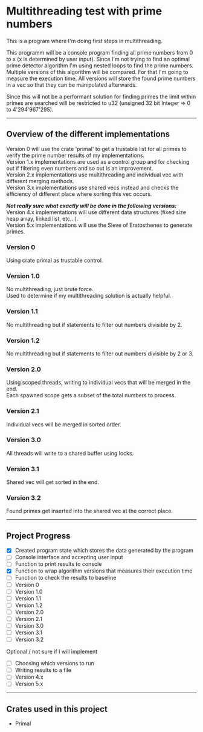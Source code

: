 
# Multithreading test with prime numbers

This is a program where I'm doing first steps in multithreading.  

This programm will be a console program finding all prime numbers from 0 to x (x is determined by user input).
Since I'm not trying to find an optimal prime detector algorithm I'm using nested loops to find the prime numbers.
Multiple versions of this algorithm will be compared. For that I'm going to measure the execution time.
All versions will store the found prime numbers in a vec so that they can be manipulated afterwards.

Since this will not be a performant solution for finding primes the limit within primes are searched will be restricted to u32
(unsigned 32 bit Integer => 0 to 4'294'967'295).

---

## Overview of the different implementations

Version 0 will use the crate 'primal' to get a trustable list for all primes to verify the prime number results of my implementations.  
Version 1.x implementations are used as a control group and for checking out if filtering even numbers and so out is an improvement.  
Version 2.x implementations use multithreading and individual vec with different merging methods.  
Version 3.x implementations use shared vecs instead and checks the efficiency of different place where sorting this vec occurs.  

***Not really sure what exactly will be done in the following versions:***  
Version 4.x implementations will use different data structures (fixed size heap array, linked list, etc...).  
Version 5.x implementations will use the Sieve of Eratosthenes to generate primes.  

### **Version 0**

Using crate primal as trustable control.

### **Version 1.0**

No multithreading, just brute force.  
Used to determine if my multithreading solution is actually helpful.  

### **Version 1.1**

No multithreading but if statements to filter out numbers divisible by 2.  

### **Version 1.2**

No multithreading but if statements to filter out numbers divisible by 2 or 3.  

### **Version 2.0**

Using scoped threads, writing to individual vecs that will be merged in the end.  
Each spawned scope gets a subset of the total numbers to process.  

### **Version 2.1**

Individual vecs will be merged in sorted order.  

### **Version 3.0**

All threads will write to a shared buffer using locks.  

### **Version 3.1**

Shared vec will get sorted in the end.  

### **Version 3.2**

Found primes get inserted into the shared vec at the correct place.  

---

## Project Progress

- [x] Created program state which stores the data generated by the program
- [ ] Console interface and accepting user input
- [ ] Function to print results to console
- [x] Function to wrap algorithm versions that measures their execution time
- [ ] Function to check the results to baseline
- [ ] Version 0
- [ ] Version 1.0
- [ ] Version 1.1
- [ ] Version 1.2
- [ ] Version 2.0
- [ ] Version 2.1
- [ ] Version 3.0
- [ ] Version 3.1
- [ ] Version 3.2

Optional / not sure if I will implement
- [ ] Choosing which versions to run
- [ ] Writing results to a file
- [ ] Version 4.x
- [ ] Version 5.x

---

## Crates used in this project

- Primal